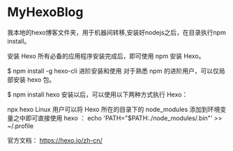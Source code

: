# MyHexoBlog
我本地的hexo博客文件夹，用于机器间转移,安装好nodejs之后，在目录执行npm install。

安装 Hexo
所有必备的应用程序安装完成后，即可使用 npm 安装 Hexo。

$ npm install -g hexo-cli
进阶安装和使用
对于熟悉 npm 的进阶用户，可以仅局部安装 hexo 包。

$ npm install hexo
安装以后，可以使用以下两种方式执行 Hexo：

npx hexo <command>
Linux 用户可以将 Hexo 所在的目录下的 node_modules 添加到环境变量之中即可直接使用 hexo <command>：
echo 'PATH="$PATH:./node_modules/.bin"' >> ~/.profile

官方文档：
https://hexo.io/zh-cn/
